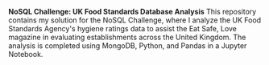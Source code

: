 **NoSQL Challenge: UK Food Standards Database Analysis**
This repository contains my solution for the NoSQL Challenge, where I analyze the UK Food Standards Agency's hygiene ratings data to assist the Eat Safe, Love magazine in evaluating establishments across the United Kingdom. The analysis is completed using MongoDB, Python, and Pandas in a Jupyter Notebook.
